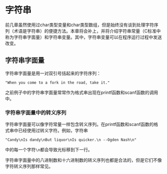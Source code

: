 # 字符串

前几章虽然使用过char类型变量和char类型数组，但是始终没有谈到处理字符序列（术语是字符串）的便捷方法。本章将会补上，并将介绍字符串常量（C标准中称为字符串字面量）和字符串变量。其中，字符串变量可以在程序运行过程中发送改变。



## 字符串字面量

字符串字面量是用一对双引号括起来的字符序列：

```
"When you come to a fork in the road, take it."
```

之前例子中的字符串字面量常常作为格式串出现在printf函数和scanf函数的调用中。



### 字符串字面量中的转义序列

字符串字面量可以像字符常量一样包含转义序列。在printf函数和scanf函数的格式串中已经使用过转义字符。例如，字符串

```
"Candy\nIs dandy\nBut liquor\nIs quicker.\n --Ogden Nash\n"
```

中的每一个字符`\n`都会导致光标移到下一行。



字符串字面量中的八进制数和十六进制数的转义序列也都是合法的，但是它们不像字符转义序列那样常见。






